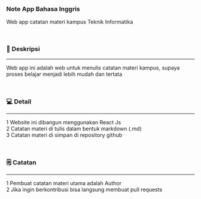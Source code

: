 ### Note App Bahasa Inggris
Web app catatan materi kampus Teknik Informatika

<br/>

### 🚀 Deskripsi
---
Web app ini adalah web untuk menulis catatan materi kampus, supaya proses belajar menjadi lebih mudah dan tertata

<br/>

### 💻 Detail 
---
1 Website ini dibangun menggunakan React Js\
2 Catatan materi di tulis dalam bentuk markdown (.md)  
3 Catatan materi di simpan di repository github 

<br/>

### 🗒 Catatan
---
1 Pembuat catatan materi utama adalah Author\
2 Jika ingin berkontribusi bisa langsung membuat pull requests
